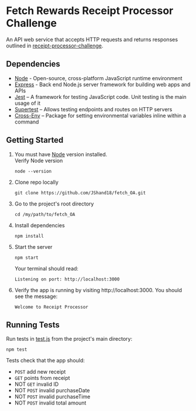 # Fetch Rewards Receipt Processor Challenge
An API web service that accepts HTTP requests and returns responses outlined in [receipt-processor-challenge](https://github.com/fetch-rewards/receipt-processor-challenge/tree/main#readme).

## Dependencies
* [Node](https://nodejs.org/) - Open-source, cross-platform JavaScript runtime environment
* [Express](https://expressjs.com/) - Back end Node.js server framework for building web apps and APIs
* [Jest](https://jestjs.io/) – A framework for testing JavaScript code. Unit testing is the main usage of it
* [Supertest](https://www.npmjs.com/package/supertest) – Allows testing endpoints and routes on HTTP servers
* [Cross-Env](https://www.npmjs.com/package/cross-env) – Package for setting environmental variables inline within a command

## Getting Started
1) You must have [Node](https://nodejs.org/) version installed.  
  Verify Node version
    ```
    node --version
    ```
2) Clone repo locally
    ```
    git clone https://github.com/JShand18/fetch_OA.git
    ```
3) Go to the project's root directory
    ```
    cd /my/path/to/fetch_OA
    ```
4) Install dependencies
    ```
    npm install
    ```
5) Start the server
    ```
    npm start
    ```
    Your terminal should read:
    ```
    Listening on port: http://localhost:3000
    ```
6) Verify the app is running by visiting http://localhost:3000. You should see the message: 
    ```
    Welcome to Receipt Processor
    ```

## Running Tests
Run tests in [test.js](tests/test.js) from the project's main directory:
```
npm test
```
Tests check that the app should:
* `POST` add new receipt
* `GET` points from receipt
* NOT `GET` invalid ID
* NOT `POST` invalid purchaseDate
* NOT `POST` invalid purchaseTime
* NOT `POST` invalid total amount
